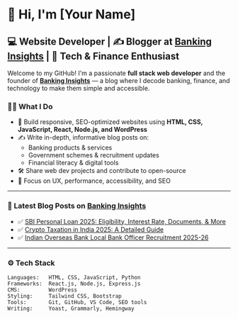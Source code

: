 # 👋 Hi, I'm [Your Name]

## 💻 Website Developer | ✍️ Blogger at [Banking Insights](https://bankinginsights.blog) | 🚀 Tech & Finance Enthusiast

Welcome to my GitHub! I'm a passionate **full stack web developer** and the founder of **[Banking Insights](https://bankinginsights.blog)** — a blog where I decode banking, finance, and technology to make them simple and accessible.

### 🧑‍💻 What I Do

- 🔧 Build responsive, SEO-optimized websites using **HTML, CSS, JavaScript, React, Node.js, and WordPress**
- ✍️ Write in-depth, informative blog posts on:
  - Banking products & services
  - Government schemes & recruitment updates
  - Financial literacy & digital tools
- 🛠️ Share web dev projects and contribute to open-source
- 🎯 Focus on UX, performance, accessibility, and SEO

---

### 📝 Latest Blog Posts on [Banking Insights](https://bankinginsights.blog)


- ✅ [SBI Personal Loan 2025: Eligibility, Interest Rate, Documents, & More](https://bankinginsights.blog/sbi-personal-loan-2025/)
- ✅ [Crypto Taxation in India 2025: A Detailed Guide](https://bankinginsights.blog/crypto-taxation-india-2025/)
- ✅ [Indian Overseas Bank Local Bank Officer Recruitment 2025-26](https://bankinginsights.blog/iob-lbo-recruitment-2025/)

---

### ⚙️ Tech Stack

```plaintext
Languages:   HTML, CSS, JavaScript, Python  
Frameworks:  React.js, Node.js, Express.js  
CMS:         WordPress  
Styling:     Tailwind CSS, Bootstrap  
Tools:       Git, GitHub, VS Code, SEO tools  
Writing:     Yoast, Grammarly, Hemingway  
